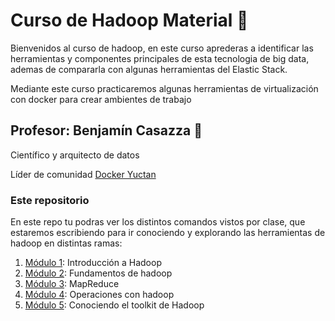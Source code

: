 # Curso de Hadoop Material 🐘

Bienvenidos al curso de hadoop, en este curso aprederas a identificar las herramientas y componentes principales de esta tecnologia de big data, ademas de compararla con algunas herramientas del Elastic Stack.

Mediante este curso practicaremos algunas herramientas de virtualización con docker para crear ambientes de trabajo


## Profesor: Benjamín Casazza 🐘
Científico y arquitecto de datos

Líder de comunidad [Docker Yuctan ](https://events.docker.com/docker-yucatan/)

### Este repositorio

En este repo tu podras ver los distintos comandos vistos por clase, que estaremos escribiendo para ir conociendo y explorando las herramientas de hadoop en distintas ramas:


1.  [Módulo 1](https://github.com/terranigmark/curso-hadoop-platzi/tree/1_Configurar_nuestro_entorno_con_Hadoop): Introducción a Hadoop
2.  [Módulo 2](https://github.com/terranigmark/curso-hadoop-platzi/tree/2_Reconocer_y_dise%C3%B1ar_flujo_de_datos): Fundamentos de hadoop
3.  [Módulo 3](https://github.com/terranigmark/curso-hadoop-platzi/tree/3_MapReduce): MapReduce
4.  [Módulo 4](https://github.com/terranigmark/curso-hadoop-platzi/tree/4_Desarrollar_un_cluster_de_hadoop): Operaciones con hadoop
5.  [Módulo 5](https://github.com/terranigmark/curso-hadoop-platzi/tree/5_Conocer_Sqoop_e_integrar_Hbase): Conociendo el toolkit de Hadoop



